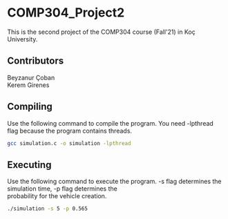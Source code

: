# COMP304_Project2

This is the second project of the COMP304 course (Fall'21) in Koç University.

## Contributors
Beyzanur Çoban\
Kerem Girenes

## Compiling

Use the following command to compile the program. You need -lpthread flag because the program contains threads.

```bash
gcc simulation.c -o simulation -lpthread
```
## Executing

Use the following command to execute the program. -s flag determines the simulation time, -p flag determines the\
probability for the vehicle creation.

```bash
./simulation -s 5 -p 0.565
```
